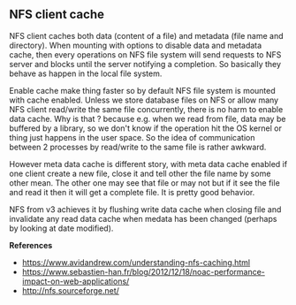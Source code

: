 
## NFS client cache

NFS client caches both data (content of a file) and metadata (file name and directory). When mounting with options to disable data and metadata cache, then every operations on NFS file system will send requests to NFS server and blocks until the server notifying a completion. So basically they behave as happen in the local file system.

Enable cache make thing faster so by default NFS file system is mounted with cache enabled. Unless we store database files on NFS or allow many NFS client read/write the same file concurrently, there is no harm to enable data cache. Why is that ? because e.g. when we read from file, data may be buffered by a library, so we don't know if the operation hit the OS kernel or thing just happens in the user space. So the idea of communication between 2 processes by read/write to the same file is rather awkward.

However meta data cache is different story, with meta data cache enabled if one client create a new file, close it and tell other the file name by some other mean. The other one may see that file or may not but if it see the file and read it then it will get a complete file. It is pretty good behavior.

NFS from v3 achieves it by flushing write data cache when closing file and invalidate any read data cache when medata has been changed (perhaps by looking at date modified).

**References**

* https://www.avidandrew.com/understanding-nfs-caching.html
* https://www.sebastien-han.fr/blog/2012/12/18/noac-performance-impact-on-web-applications/
* http://nfs.sourceforge.net/
